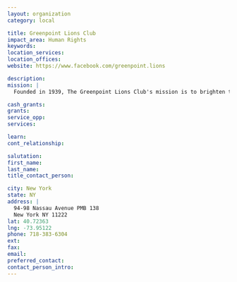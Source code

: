 ```yaml
---
layout: organization
category: local

title: Greenpoint Lions Club
impact_area: Human Rights
keywords: 
location_services: 
location_offices: 
website: https://www.facebook.com/greenpoint.lions

description: 
mission: |
  Founded in 1939, The Greenpoint Lions Club's mission is to brighten the lives and spirits of those families in greatest need.  The Greenpoint Lions Club is the organization that runs the Toys for Tots Campaign to assist Greenpoint youth and their families during the holiday and throughout the year.  Every year, the Greenpoint Lions Club holds multiple food drives for local food pantries to assist families in need.

cash_grants: 
grants: 
service_opp: 
services: 

learn: 
cont_relationship: 

salutation: 
first_name: 
last_name: 
title_contact_person: 

city: New York
state: NY
address: |
  94-98 Nassau Avenue PMB 138  
  New York NY 11222
lat: 40.72363
lng: -73.95122
phone: 718-383-6304
ext: 
fax: 
email: 
preferred_contact: 
contact_person_intro: 
---
```

